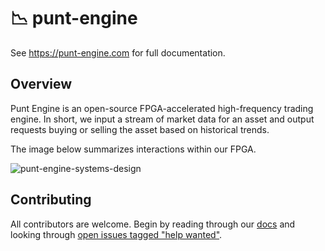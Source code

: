 # 📉 punt-engine

See https://punt-engine.com for full documentation.

## Overview

Punt Engine is an open-source FPGA-accelerated high-frequency trading engine. In short, we input a stream of market data for an asset and output requests buying or selling the asset based on historical trends.

The image below summarizes interactions within our FPGA.

![punt-engine-systems-design](https://github.com/user-attachments/assets/df477b40-3172-44a5-87f4-cde787ed0c2d)

## Contributing

All contributors are welcome. Begin by reading through our [docs](https://punt-engine.com) and looking through [open issues tagged "help wanted"](https://github.com/raquentin/punt-engine/issues?q=is%3Aissue+is%3Aopen+label%3A%22help+wanted%22).
